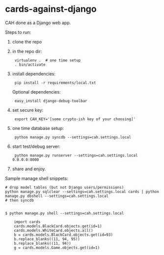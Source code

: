 cards-against-django
====================

CAH done as a Django web app.

Steps to run:

1. clone the repo

2. in the repo dir:

        virtualenv .  # one time setup
        . bin/activate

3. install dependencies:

        pip install -r requirements/local.txt

    Optional dependencies:
    
        easy_install django-debug-toolbar

4. set secure key:

        export CAH_KEY='[some crypto-ish key of your choosing]'

5. one time database setup:

        python manage.py syncdb --settings=cah.settings.local

6. start test/debug server:

        python manage.py runserver --settings=cah.settings.local 0.0.0.0:8000

7. share and enjoy.

Sample manage shell snippets:

    # drop model tables (but not Django users/permissions)
    python manage.py sqlclear --settings=cah.settings.local cards | python manage.py dbshell --settings=cah.settings.local 
    # then syncdb


    $ python manage.py shell --settings=cah.settings.local
    
        import cards
        cards.models.BlackCard.objects.get(id=1)
        cards.models.WhiteCard.objects.all()
        b = cards.models.BlackCard.objects.get(id=93)
        b.replace_blanks((11, 94, 95))
        b.replace_blanks((11, 94))
        g = cards.models.Game.objects.get(id=1)

